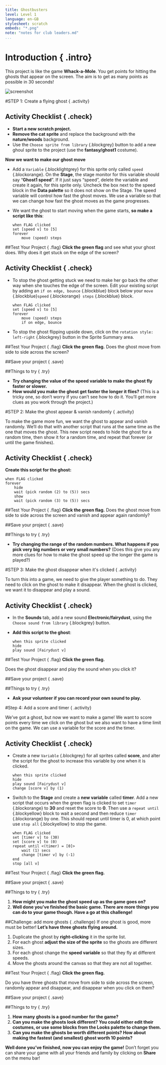 ```yaml
---
title: Ghostbusters
level: Level 1
language: en-GB
stylesheet: scratch
embeds: "*.png"
note: "notes for club leaders.md"
...
```


# Introduction { .intro}
This project is like the game __Whack-a-Mole__. You get points for hitting the ghosts that appear on the screen. The aim is to get as many points as possible in 30 seconds!

![screenshot](ghostbsuters_screenshot.png)

#STEP 1: Create a flying ghost { .activity}

## Activity Checklist { .check}

+ __Start a new scratch project.__
+ __Remove the cat sprite__ and replace the background with the __nature/woods__ background.
+ Use the `Choose sprite from library` {.blockgrey} button to add a new ghoul
sprite to the project (use the __fantasy/ghost1__ costume). 

__Now we want to make our ghost move__

+ Add a `Variable` {.blocklightgrey} for this sprite only called `speed` {.blockorange}.
On the __Stage__, the stage monitor for this variable should say “__Ghost1 speed__”.
If it just says “speed”, delete the variable and create it again, for this sprite only. Uncheck the box next to the speed block in the __Data palette__ so it does not show on the Stage.
The speed variable will control how fast the ghost moves. We use a variable so that we can change how fast the ghost moves as the game progresses.
+ We want the ghost to start moving when the game starts, __so make a script like this__:

    ```blocks
    when FLAG clicked
    set [speed v] to [5]
    forever
        move (speed) steps
    ```
		
##Test Your Project { .flag}
__Click the green flag__ and see what your ghost does. Why does it get stuck on the edge of the screen?

## Activity Checklist { .check}

+ To stop the ghost getting stuck we need to make her go back the other way when she touches the edge of the screen. Edit your existing script by adding an `if on edge, bounce` {.blockblue} block below your `move ` {.blockblue}`speed` {.blockorange}` steps` {.blockblue} block.

    ```blocks
    when FLAG clicked
    set [speed v] to [5]
    forever
        move (speed) steps
        if on edge, bounce
    ```

+ To stop the ghost flipping upside down, click on the `rotation style: left-right` {.blockgrey} button in the Sprite Summary area.

##Test Your Project { .flag}
__Click the green flag.__ 
Does the ghost move from side to side across the screen?

##Save your project { .save}

##Things to try { .try}
+ __Try changing the value of the speed variable to make the ghost fly faster or slower.__
+ __How would you make the ghost get faster the longer it flies?__
(This is a tricky one, so don’t worry if you can’t see how to do it. You’ll get more clues as you work through the project.)

#STEP 2: Make the ghost appear & vanish randomly { .activity}

To make the game more fun, we want the ghost to appear and vanish randomly. We’ll do that with another script that runs at the same time as the one that moves the ghost. This new script needs to hide the ghost for a random time, then show it for a random time, and repeat that forever (or until the game finishes).

## Activity Checklist { .check}

__Create this script for the ghost:__

```blocks
when FLAG clicked
forever
    hide
    wait (pick random (2) to (5)) secs
    show
    wait (pick random (3) to (5)) secs

```
##Test Your Project { .flag}
__Click the green flag.__ 
Does the ghost move from side to side across the screen and vanish and appear again randomly?

##Save your project { .save}

##Things to try { .try}
+ __Try changing the range of the random numbers. What happens if you pick very big numbers or very small numbers?__
(Does this give you any more clues for how to make the ghost speed up the longer the game is played?)

#STEP 3: Make the ghost disappear when it's clicked { .activity}

To turn this into a game, we need to give the player something to do. They need to click on the ghost to make it disappear. When the ghost is clicked, we want it to disappear and play a sound.

## Activity Checklist { .check}

+ In the __Sounds__ tab, add a new sound __Electronic/fairydust__, using the `Choose sound from library` {.blockgrey} button. 

+ __Add this script to the ghost__:

    ```blocks
    when this sprite clicked
    hide
    play sound [Fairydust v]
    ```

##Test Your Project { .flag}
__Click the green flag.__ 

Does the ghost disappear and play the sound when you click it?

##Save your project { .save}

##Things to try { .try}
+ __Ask your volunteer if you can record your own sound to play.__

#Step 4: Add a score and timer { .activity}

We’ve got a ghost, but now we want to make a game! We want to score points every time we click on the ghost but we also want to have a time limit on the game. We can use a variable for the score and the timer.

## Activity Checklist { .check}

+ Create a new `Variable` {.blockgrey} for all sprites called __score__, and alter the script for the ghost to increase this variable by one when it is clicked.

    ```blocks
	when this sprite clicked
	hide
	play sound [Fairydust v]
	change [score v] by (1)
    ```

+ Switch to the __Stage__ and create a __new variable__ called __timer__. Add a new script that occurs when the green flag is clicked to set `timer` {.blockorange} to __30__ and reset the score to __0__. Then use a `repeat until` {.blockyellow} block to wait a second and then reduce `timer` {.blockorange}  by
one. This should repeat until timer is 0, at which point use `stop all` {.blockyellow} to stop the game.

    ```blocks
	when FLAG clicked
	set [timer v] to (30)
	set [score v] to (0)
	repeat until <(timer) = [0]>
		wait (1) secs
		change [timer v] by (-1)
	end
	stop [all v]
    ```

##Test Your Project { .flag}
__Click the green flag.__ 

##Save your project { .save}

##Things to try { .try}
1. __How might you make the ghost speed up as the game goes on?__
2. __Well done you’ve finished the basic game. There are more things you can do to your game though. Have a go at this challenge!__

##Challenge: add more ghosts { .challenge}
If one ghost is good, more must be better! __Let’s have three ghosts flying around.__
1. Duplicate the ghost by __right-clicking__ it in the sprite list.
2. For each ghost __adjust the size of the sprite__ so the ghosts are different sizes.
3. For each ghost change the __speed variable__ so that they fly at different speeds.
4. Move the ghosts around the canvas so that they are not all together.

##Test Your Project { .flag}
__Click the green flag.__ 

Do you have three ghosts that move from side to side across the screen, randomly appear and disappear, and disappear when you click on them?

##Save your project { .save}

##Things to try { .try}

1. __How many ghosts is a good number for the game?__
2. __Can you make the ghosts look different? You could either edit their costumes, or use some blocks from the Looks palette to change them.__
3. __Can you make the ghosts be worth different points? How about making the fastest (and smallest) ghost worth 10 points?__


__Well done you’ve finished, now you can enjoy the game!__
Don’t forget you can share your game with all your friends and family by clicking on __Share__ on the menu bar!
